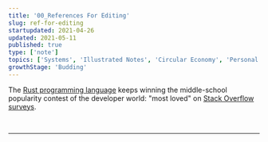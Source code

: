 ```yaml
---
title: '00_References For Editing'
slug: ref-for-editing
startupdated: 2021-04-26
updated: 2021-05-11
published: true
type: ['note']
topics: ['Systems', 'Illustrated Notes', 'Circular Economy', 'Personal development']
growthStage: 'Budding'
---
```


<IntroParagraph>

The <a href="https://www.rust-lang.org/">Rust programming language</a> keeps winning the middle-school popularity contest of the developer world: "most loved" on <a href="https://insights.stackoverflow.com/survey/2019#technology">Stack Overflow surveys</a>.

</IntroParagraph>

<br />

---

